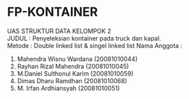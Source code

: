 # FP-KONTAINER

UAS STRUKTUR DATA KELOMPOK 2
</br>JUDUL : Penyeleksian kontainer pada truck dan kapal.</br>
Metode : Double linked list & singel linked list
Nama Anggota :

1. Mahendra Wisnu Wardana (20081010044)
2. Rayhan Rizal Mahendra (20081010045)
3. M.Daniel Sulthonul Karim (20081010059)
4. Dimas Dharu Ramdhan (20081010068)
5. M. Irfan Ardhiansyah (20081010051)
